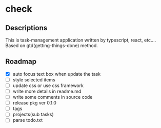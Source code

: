 # check

## Descriptions

This is task-management application written by typescript, react, etc....
Based on gtd(getting-things-done) method.

## Roadmap

- [x] auto focus text box when update the task
- [ ] style selected items
- [ ] update css or use css framework
- [ ] write more details in readme.md
- [ ] write some comments in source code
- [ ] release pkg ver 0.1.0
- [ ] tags
- [ ] projects(sub tasks)
- [ ] parse todo.txt
